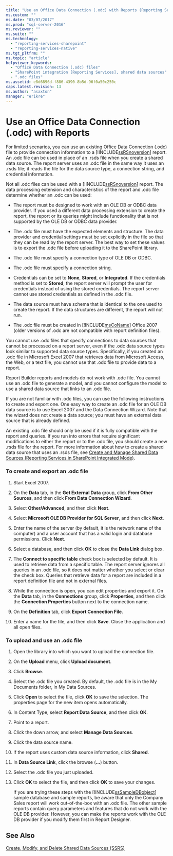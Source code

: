 ```yaml
---
title: "Use an Office Data Connection (.odc) with Reports (Reporting Services in SharePoint Integrated Mode) | Microsoft Docs"
ms.custom: ""
ms.date: "03/07/2017"
ms.prod: "sql-server-2016"
ms.reviewer: ""
ms.suite: ""
ms.technology: 
  - "reporting-services-sharepoint"
  - "reporting-services-native"
ms.tgt_pltfrm: ""
ms.topic: "article"
helpviewer_keywords: 
  - "Office Data Connection (.odc) files"
  - "SharePoint integration [Reporting Services], shared data sources"
  - ".odc files"
ms.assetid: e8d6896d-f886-4390-8b5d-96f0a50c250c
caps.latest.revision: 13
ms.author: "asaxton"
manager: "erikre"
---
```

# Use an Office Data Connection (.odc) with Reports
  For limited scenarios, you can use an existing Office Data Connection (.odc) file to provide connection information to a [!INCLUDE[ssRSnoversion](../../advanced-analytics/r-services/includes/ssrsnoversion-md.md)] report. An .odc file can be used in place of an .rsds file when you create a shared data source. The report server uses an .odc file in the same way it uses an .rsds file; it reads the file for the data source type, a connection string, and credential information.  
  
 Not all .odc files can be used with a [!INCLUDE[ssRSnoversion](../../advanced-analytics/r-services/includes/ssrsnoversion-md.md)] report. The data processing extension and characteristics of the report and .odc file determine whether an .odc can be used:  
  
-   The report must be designed to work with an OLE DB or ODBC data provider. If you used a different data processing extension to create the report, the report or its queries might include functionality that is not supported by the OLE DB or ODBC data provider.  
  
-   The .odc file must have the expected elements and structure. The data provider and credential settings must be set explicitly in the file so that they can be read by the report server. The best way to set these values is to export the .odc file before uploading it to the SharePoint library.  
  
-   The .odc file must specify a connection type of OLE DB or ODBC.  
  
-   The .odc file must specify a connection string.  
  
-   Credentials can be set to **None**, **Stored**, or **Integrated**. If the credentials method is set to **Stored**, the report server will prompt the user for credentials instead of using the stored credentials. The report server cannot use stored credentials as defined in the .odc file.  
  
-   The data source must have schema that is identical to the one used to create the report. If the data structures are different, the report will not run.  
  
-   The .odc file must be created in [!INCLUDE[msCoName](../../advanced-analytics/r-services/tutorials/includes/msconame-md.md)] Office 2007 (older versions of .odc are not compatible with report definition files).  
  
 You cannot use .odc files that specify connections to data sources that cannot be processed on a report server, even if the .odc data source types look similar to supported data source types. Specifically, if you created an .odc file in Microsoft Excel 2007 that retrieves data from Microsoft Access, the Web, or a text file, you cannot use that .odc file to provide data to a report.  
  
 Report Builder reports and models do not work with .odc file. You cannot use an .odc file to generate a model, and you cannot configure the model to use a shared data source that links to an .odc file.  
  
 If you are not familiar with .odc files, you can use the following instructions to create and export one. One easy way to create an .odc file for an OLE DB data source is to use Excel 2007 and the Data Connection Wizard. Note that the wizard does not create a data source; you must have an external data source that is already defined.  
  
 An existing .odc file should only be used if it is fully compatible with the report and queries. If you run into errors that require significant modifications to either the report or to the .odc file, you should create a new .rsds file for the report. For more information about how to create a shared data source that uses an .rsds file, see [Create and Manage Shared Data Sources &#40;Reporting Services in SharePoint Integrated Mode&#41;](../Topic/Create%20and%20Manage%20Shared%20Data%20Sources%20\(Reporting%20Services%20in%20SharePoint%20Integrated%20Mode\).md).  
  
### To create and export an .odc file  
  
1.  Start Excel 2007.  
  
2.  On the **Data** tab, in the **Get External Data** group, click **From Other Sources**, and then click **From Data Connection Wizard**.  
  
3.  Select **Other/Advanced**, and then click **Next**.  
  
4.  Select **Microsoft OLE DB Provider for SQL Server**, and then click **Next**.  
  
5.  Enter the name of the server (by default, it is the network name of the computer) and a user account that has a valid login and database permissions. Click **Next**.  
  
6.  Select a database, and then click **OK** to close the **Data Link** dialog box.  
  
7.  The **Connect to specific table** check box is selected by default. It is used to retrieve data from a specific table. The report server ignores all queries in an .odc file, so it does not matter whether you select or clear the check box. Queries that retrieve data for a report are included in a report definition file and not in external files.  
  
8.  While the connection is open, you can edit properties and export it. On the **Data** tab, in the **Connections** group, click **Properties**, and then click the **Connection Properties** button next to the connection name.  
  
9. On the **Definition** tab, click **Export Connection File**.  
  
10. Enter a name for the file, and then click **Save**. Close the application and all open files.  
  
### To upload and use an .odc file  
  
1.  Open the library into which you want to upload the connection file.  
  
2.  On the **Upload** menu, click **Upload document**.  
  
3.  Click **Browse**.  
  
4.  Select the .odc file you created. By default, the .odc file is in the My Documents folder, in My Data Sources.  
  
5.  Click **Open** to select the file, click **OK** to save the selection. The properties page for the new item opens automatically.  
  
6.  In Content Type, select **Report Data Source**, and then click **OK**.  
  
7.  Point to a report.  
  
8.  Click the down arrow, and select **Manage Data Sources**.  
  
9. Click the data source name.  
  
10. If the report uses custom data source information, click **Shared**.  
  
11. In **Data Source Link**, click the browse (**...**) button.  
  
12. Select the .odc file you just uploaded.  
  
13. Click **OK** to select the file, and then click **OK** to save your changes.  
  
     If you are trying these steps with the [!INCLUDE[ssSampleDBobject](../../database-engine/availability-groups/windows/includes/sssampledbobject-md.md)] sample database and sample reports, be aware that only the Company Sales report will work out-of-the-box with an .odc file. The other sample reports contain query parameters and features that do not work with the OLE DB provider. However, you can make the reports work with the OLE DB provider if you modify them first in Report Designer.  
  
## See Also  
 [Create, Modify, and Delete Shared Data Sources &#40;SSRS&#41;](../../reporting-services/report-data/create-modify-and-delete-shared-data-sources-ssrs.md)  
  
  